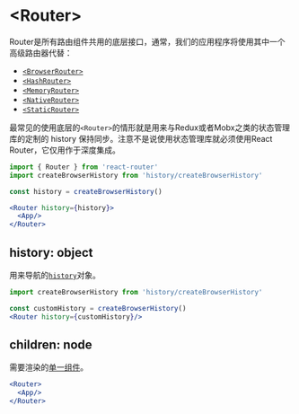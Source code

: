 # &lt;Router>

Router是所有路由组件共用的底层接口，通常，我们的应用程序将使用其中一个高级路由器代替：

- [`<BrowserRouter>`](../../../react-router-dom/docs/api/BrowserRouter.md)
- [`<HashRouter>`](../../../react-router-dom/docs/api/HashRouter.md)
- [`<MemoryRouter>`](./MemoryRouter.md)
- [`<NativeRouter>`](../../../react-router-native/docs/api/NativeRouter.md)
- [`<StaticRouter>`](./StaticRouter.md)

最常见的使用底层的`<Router>`的情形就是用来与Redux或者Mobx之类的状态管理库的定制的 history 保持同步。注意不是说使用状态管理库就必须使用React Router，它仅用作于深度集成。

```jsx
import { Router } from 'react-router'
import createBrowserHistory from 'history/createBrowserHistory'

const history = createBrowserHistory()

<Router history={history}>
  <App/>
</Router>
```

## history: object

用来导航的[`history`](https://github.com/ReactTraining/history)对象。

```jsx
import createBrowserHistory from 'history/createBrowserHistory'

const customHistory = createBrowserHistory()
<Router history={customHistory}/>
```

## children: node

需要渲染的[单一组件](https://facebook.github.io/react/docs/react-api.html#react.children.only)。

```jsx
<Router>
  <App/>
</Router>
```
